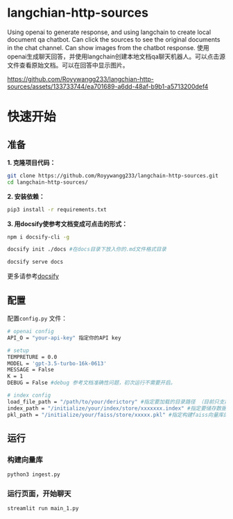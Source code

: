 # langchian-http-sources
Using openai to generate response, and using langchain to create local document qa chatbot. 
Can click the sources to see the original documents in the chat channel.
Can show images from the chatbot response. 
使用openai生成聊天回答，并使用langchain创建本地文档qa聊天机器人。可以点击源文件查看原始文档。可以在回答中显示图片。


https://github.com/Royywangg233/langchian-http-sources/assets/133733744/ea701689-a6dd-48af-b9b1-a5713200def4

# 快速开始

## 准备

**1. 克隆项目代码：**

``` bash
git clone https://github.com/Royywangg233/langchain-http-sources.git
cd langchain-http-sources/
```

**2. 安装依赖：** 

``` bash
pip3 install -r requirements.txt
```

**3. 用docsify使参考文档变成可点击的形式：**

``` bash
npm i docsify-cli -g
```

``` bash
docsify init ./docs #在docs目录下放入你的.md文件格式目录
```

``` bash
docsify serve docs
```
更多请参考[docsify](https://docsify.js.org/#/quickstart?id=initialize)


## 配置

配置`config.py` 文件：

``` bash
# openai config
API_O = "your-api-key" 指定你的API key

# setup
TEMPRETURE = 0.0
MODEL = 'gpt-3.5-turbo-16k-0613'
MESSAGE = False
K = 1
DEBUG = False #debug 参考文档准确性问题，初次运行不需要开启。

# index config
load_file_path = "/path/to/your/derictory" #指定要加载的目录路径 （目前只支持markdwon格式）
index_path = "/initialize/your/index/store/xxxxxxx.index" #指定要储存数据的向量库的路径
pkl_path = "/initialize/your/faiss/store/xxxxx.pkl" #指定构建faiss向量库的路径
```


## 运行

### 构建向量库

``` bash
python3 ingest.py
```

### 运行页面，开始聊天

``` bash
streamlit run main_1.py
```

